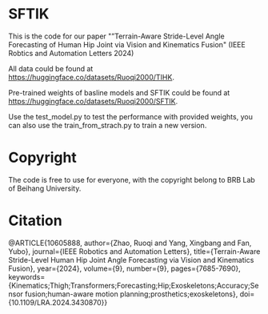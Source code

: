 # SFTIK
This is the code for our paper "”Terrain-Aware Stride-Level Angle Forecasting of Human Hip Joint via Vision and Kinematics Fusion" (IEEE Robtics and Automation Letters 2024)

All data could be found at https://huggingface.co/datasets/Ruoqi2000/TIHK.

Pre-trained weights of basline models and SFTIK could be found at https://huggingface.co/datasets/Ruoqi2000/SFTIK.

Use the test_model.py to test the performance with provided weights, you can also use the train_from_strach.py to train a new version.

# Copyright
The code is free to use for everyone, with the copyright belong to BRB Lab of Beihang University.

# Citation
@ARTICLE{10605888,
  author={Zhao, Ruoqi and Yang, Xingbang and Fan, Yubo},
  journal={IEEE Robotics and Automation Letters}, 
  title={Terrain-Aware Stride-Level Human Hip Joint Angle Forecasting via Vision and Kinematics Fusion}, 
  year={2024},
  volume={9},
  number={9},
  pages={7685-7690},
  keywords={Kinematics;Thigh;Transformers;Forecasting;Hip;Exoskeletons;Accuracy;Sensor fusion;human-aware motion planning;prosthetics;exoskeletons},
  doi={10.1109/LRA.2024.3430870}}

